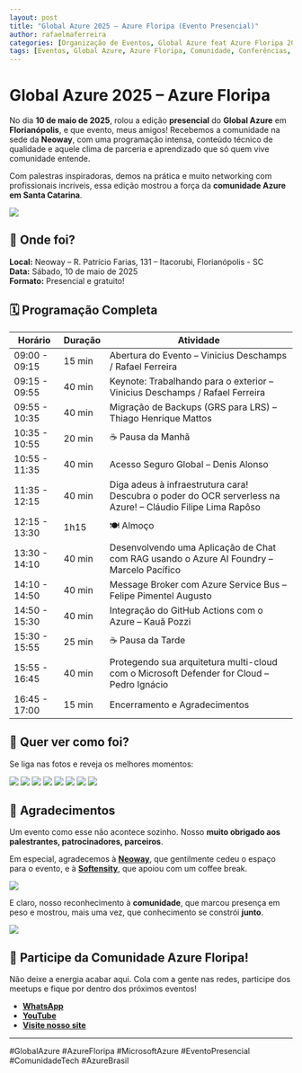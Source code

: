 ```yaml
---
layout: post
title: "Global Azure 2025 – Azure Floripa (Evento Presencial)"
author: rafaelmaferreira
categories: [Organização de Eventos, Global Azure feat Azure Floripa 2025 (Evento Presencial)]
tags: [Eventos, Global Azure, Azure Floripa, Comunidade, Conferências, Evento Presencial]
---
```


# Global Azure 2025 – Azure Floripa

No dia **10 de maio de 2025**, rolou a edição **presencial** do **Global Azure** em **Florianópolis**, e que evento, meus amigos! Recebemos a comunidade na sede da **Neoway**, com uma programação intensa, conteúdo técnico de qualidade e aquele clima de parceria e aprendizado que só quem vive comunidade entende.

Com palestras inspiradoras, demos na prática e muito networking com profissionais incríveis, essa edição mostrou a força da **comunidade Azure em Santa Catarina**.


![](https://stoblobcertificados011.blob.core.windows.net/imagens-blog/posts/gbaz25/0.png)

## 📍 Onde foi?

**Local:** Neoway – R. Patrício Farias, 131 – Itacorubi, Florianópolis - SC  
**Data:** Sábado, 10 de maio de 2025  
**Formato:** Presencial e gratuito!

## 🗓️ Programação Completa

| Horário         | Duração | Atividade                                                                 |
|-----------------|---------|---------------------------------------------------------------------------|
| 09:00 - 09:15   | 15 min  | Abertura do Evento – Vinicius Deschamps / Rafael Ferreira                 |
| 09:15 - 09:55   | 40 min  | Keynote: Trabalhando para o exterior – Vinicius Deschamps / Rafael Ferreira |
| 09:55 - 10:35   | 40 min  | Migração de Backups (GRS para LRS) – Thiago Henrique Mattos               |
| 10:35 - 10:55   | 20 min  | ☕ Pausa da Manhã                                                          |
| 10:55 - 11:35   | 40 min  | Acesso Seguro Global – Denis Alonso                                       |
| 11:35 - 12:15   | 40 min  | Diga adeus à infraestrutura cara! Descubra o poder do OCR serverless na Azure! – Cláudio Filipe Lima Rapôso |
| 12:15 - 13:30   | 1h15    | 🍽 Almoço                                                                 |
| 13:30 - 14:10   | 40 min  | Desenvolvendo uma Aplicação de Chat com RAG usando o Azure AI Foundry – Marcelo Pacífico |
| 14:10 - 14:50   | 40 min  | Message Broker com Azure Service Bus – Felipe Pimentel Augusto            |
| 14:50 - 15:30   | 40 min  | Integração do GitHub Actions com o Azure – Kauã Pozzi                     |
| 15:30 - 15:55   | 25 min  | ☕ Pausa da Tarde                                                          |
| 15:55 - 16:45   | 40 min  | Protegendo sua arquitetura multi-cloud com o Microsoft Defender for Cloud – Pedro Ignácio |                                                      |
| 16:45 - 17:00   | 15 min  | Encerramento e Agradecimentos                                                    |


## 📸 Quer ver como foi?

Se liga nas fotos e reveja os melhores momentos:

![](https://stoblobcertificados011.blob.core.windows.net/imagens-blog/posts/gbaz25/1.jpg)
![](https://stoblobcertificados011.blob.core.windows.net/imagens-blog/posts/gbaz25/2.jpg)
![](https://stoblobcertificados011.blob.core.windows.net/imagens-blog/posts/gbaz25/3.jpg)
![](https://stoblobcertificados011.blob.core.windows.net/imagens-blog/posts/gbaz25/4.jpg)
![](https://stoblobcertificados011.blob.core.windows.net/imagens-blog/posts/gbaz25/5.jpg)
![](https://stoblobcertificados011.blob.core.windows.net/imagens-blog/posts/gbaz25/6.jpg)
![](https://stoblobcertificados011.blob.core.windows.net/imagens-blog/posts/gbaz25/7.jpg)
![](https://stoblobcertificados011.blob.core.windows.net/imagens-blog/posts/gbaz25/8.jpg)

## 👏 Agradecimentos
Um evento como esse não acontece sozinho. Nosso **muito obrigado aos palestrantes, patrocinadores, parceiros**.

Em especial, agradecemos à **[Neoway](https://www.neoway.com.br/)**, que gentilmente cedeu o espaço para o evento, e à **[Softensity](https://www.softensity.com/)**, que apoiou com um coffee break.

![](https://stoblobcertificados011.blob.core.windows.net/imagens-blog/posts/gbaz25/01.png)

E claro, nosso reconhecimento à **comunidade**, que marcou presença em peso e mostrou, mais uma vez, que conhecimento se constrói **junto**.

![](https://stoblobcertificados011.blob.core.windows.net/imagens-blog/posts/gbaz25/9.jpg)





## 💙 Participe da Comunidade Azure Floripa!

Não deixe a energia acabar aqui. Cola com a gente nas redes, participe dos meetups e fique por dentro dos próximos eventos!

- **[WhatsApp](https://chat.whatsapp.com/HSpFnNyo9ZLD4RJrvEcrrl)**
- **[YouTube](https://lnkd.in/dtX9uKEk)**
- **[Visite nosso site](https://lnkd.in/d8vBRFpm)**
---

#GlobalAzure #AzureFloripa #MicrosoftAzure #EventoPresencial #ComunidadeTech #AzureBrasil
